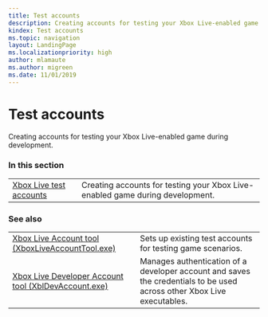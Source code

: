 ```yaml
---
title: Test accounts
description: Creating accounts for testing your Xbox Live-enabled game during development.
kindex: Test accounts
ms.topic: navigation
layout: LandingPage
ms.localizationpriority: high
author: mlamaute
ms.author: migreen
ms.date: 11/01/2019
---
```


# Test accounts

Creating accounts for testing your Xbox Live-enabled game during development.


### In this section

|     |     |
| --- | --- |
| [Xbox Live test accounts](live-test-accounts.md) | Creating accounts for testing your Xbox Live-enabled game during development. |


### See also

|     |     |
| --- | --- |
| [Xbox Live Account tool (XboxLiveAccountTool.exe)](../tools/live-xbox-live-account-tool.md) | Sets up existing test accounts for testing game scenarios. |
| [Xbox Live Developer Account tool (XblDevAccount.exe)](../tools/live-dev-account-tool.md) | Manages authentication of a developer account and saves the credentials to be used across other Xbox Live executables. |
